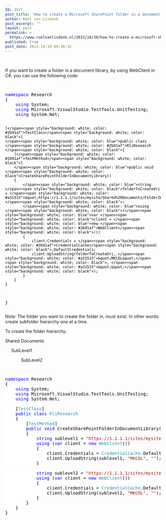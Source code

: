 ```yaml
---
ID: 3521
post_title: 'How to create a Microsoft SharePoint folder in a document library, by using WebClient in C#'
author: Roel van Lisdonk
post_excerpt: ""
layout: post
permalink: >
  https://www.roelvanlisdonk.nl/2013/10/30/how-to-create-a-microsoft-sharepoint-folder-in-a-document-library-by-using-webclient-in-c/
published: true
post_date: 2013-10-30 09:16:32
---
```

<p>&#160;</p>  <p>If you want to create a folder in a document library, by using WebClient in C#, you can use the following code:</p>  <p>&#160;</p>   <pre class="code"><span style="background: white; color: blue">namespace </span><span style="background: white; color: black">Research
{
    </span><span style="background: white; color: blue">using </span><span style="background: white; color: black">System;
    </span><span style="background: white; color: blue">using </span><span style="background: white; color: black">Microsoft.VisualStudio.TestTools.UnitTesting;
    </span><span style="background: white; color: blue">using </span><span style="background: white; color: black">System.Net;

    [</span><span style="background: white; color: #2b91af">TestClass</span><span style="background: white; color: black">]
    </span><span style="background: white; color: blue">public class </span><span style="background: white; color: #2b91af">RliResearch
    </span><span style="background: white; color: black">{
        [</span><span style="background: white; color: #2b91af">TestMethod</span><span style="background: white; color: black">]
        </span><span style="background: white; color: blue">public void </span><span style="background: white; color: black">CreateSharePointFolderInDocumentLibrary()
        {
            </span><span style="background: white; color: blue">string </span><span style="background: white; color: black">folderToCreateUri = </span><span style="background: white; color: #a31515">&quot;https://1.1.1.1/sites/mysite/Shared%20Documents/FolderIWantToCreate&quot;</span><span style="background: white; color: black">;
            </span><span style="background: white; color: blue">using </span><span style="background: white; color: black">(</span><span style="background: white; color: blue">var </span><span style="background: white; color: black">client = </span><span style="background: white; color: blue">new </span><span style="background: white; color: #2b91af">WebClient</span><span style="background: white; color: black">())
            {
                client.Credentials = </span><span style="background: white; color: #2b91af">CredentialCache</span><span style="background: white; color: black">.DefaultCredentials;
                client.UploadString(folderToCreateUri, </span><span style="background: white; color: #a31515">&quot;MKCOL&quot;</span><span style="background: white; color: black">, </span><span style="background: white; color: #a31515">&quot;&quot;</span><span style="background: white; color: black">);
            }
        }
    }
}
</span></pre>


<p>Note: The folder you want to create the folder in, must exist. In other words: create subfolder hierarchy one at a time.</p>

<p>To create the folder hierarchy:</p>

<p>Shared Documents</p>

<p>&#160;&#160;&#160;&#160; SubLevel1</p>

<p>&#160;&#160;&#160;&#160;&#160;&#160;&#160;&#160;&#160;&#160;&#160;&#160; SubLevel2</p>

<p>&#160;</p>

<pre class="code"><span style="background: white; color: blue">namespace </span><span style="background: white; color: black">Research
{
    </span><span style="background: white; color: blue">using </span><span style="background: white; color: black">System;
    </span><span style="background: white; color: blue">using </span><span style="background: white; color: black">Microsoft.VisualStudio.TestTools.UnitTesting;
    </span><span style="background: white; color: blue">using </span><span style="background: white; color: black">System.Net;

    [</span><span style="background: white; color: #2b91af">TestClass</span><span style="background: white; color: black">]
    </span><span style="background: white; color: blue">public class </span><span style="background: white; color: #2b91af">RliResearch
    </span><span style="background: white; color: black">{
        [</span><span style="background: white; color: #2b91af">TestMethod</span><span style="background: white; color: black">]
        </span><span style="background: white; color: blue">public void </span><span style="background: white; color: black">CreateSharePointFolderInDocumentLibrary()
        {
            </span><span style="background: white; color: blue">string </span><span style="background: white; color: black">sublevel1 = </span><span style="background: white; color: #a31515">&quot;https://1.1.1.1/sites/mysite/Shared%20Documents/SubLevel1&quot;</span><span style="background: white; color: black">;
            </span><span style="background: white; color: blue">using </span><span style="background: white; color: black">(</span><span style="background: white; color: blue">var </span><span style="background: white; color: black">client = </span><span style="background: white; color: blue">new </span><span style="background: white; color: #2b91af">WebClient</span><span style="background: white; color: black">())
            {
                client.Credentials = </span><span style="background: white; color: #2b91af">CredentialCache</span><span style="background: white; color: black">.DefaultCredentials;
                client.UploadString(sublevel1, </span><span style="background: white; color: #a31515">&quot;MKCOL&quot;</span><span style="background: white; color: black">, </span><span style="background: white; color: #a31515">&quot;&quot;</span><span style="background: white; color: black">);
            }

            </span><span style="background: white; color: blue">string </span><span style="background: white; color: black">sublevel2 = </span><span style="background: white; color: #a31515">&quot;https://1.1.1.1/sites/mysite/Shared%20Documents/SubLevel1/SubLevel2&quot;</span><span style="background: white; color: black">;
            </span><span style="background: white; color: blue">using </span><span style="background: white; color: black">(</span><span style="background: white; color: blue">var </span><span style="background: white; color: black">client = </span><span style="background: white; color: blue">new </span><span style="background: white; color: #2b91af">WebClient</span><span style="background: white; color: black">())
            {
                client.Credentials = </span><span style="background: white; color: #2b91af">CredentialCache</span><span style="background: white; color: black">.DefaultCredentials;
                client.UploadString(sublevel2, </span><span style="background: white; color: #a31515">&quot;MKCOL&quot;</span><span style="background: white; color: black">, </span><span style="background: white; color: #a31515">&quot;&quot;</span><span style="background: white; color: black">);
            }
        }
    }
}
</span></pre>